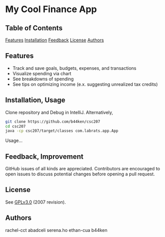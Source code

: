 # My Cool Finance App

## Table of Contents
[Features](#features)
[Installation](#installation-usage)
[Feedback](#feedback-improvement)
[License](#license)
[Authors](#authors)

## Features
- Track and save goals, budgets, expenses, and transactions
- Visualize spending via chart
- See breakdowns of spending
- See tips on optimizing income (e.x. suggesting unrealized tax credits)

## Installation, Usage
Clone repository and Debug in IntelliJ. Alternatively,
```bash
git clone https://github.com/b44ken/csc207
cd csc207
java -cp csc207/target/classes com.labrats.app.App
```

Usage...

## Feedback, Improvement
GitHub issues of all kinds are appreciated. Contributors are encouraged to open issues to discuss potential changes before opening a pull request.

## License
See [GPLv3.0](https://www.gnu.org/licenses/gpl-3.0.en.html#license-text) (2007 revision).

## Authors
rachel-cct
abadceli
serena.ho
ethan-cua
b44ken

